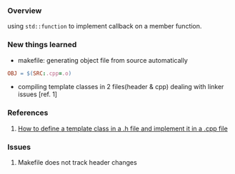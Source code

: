 ### Overview
using ```std::function``` to implement callback on a member function.


### New things learned
- makefile: generating object file from source automatically
```makefile
OBJ = $(SRC:.cpp=.o)
```
- compiling template classes in 2 files(header & cpp) dealing with linker issues [ref. 1]


### References
1. [How to define a template class in a .h file and implement it in a .cpp file][template_issue]

[template_issue]: http://www.codeproject.com/Articles/48575/How-to-define-a-template-class-in-a-h-file-and-imp

### Issues
1. Makefile does not track header changes
